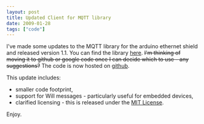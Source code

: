 ```yaml
---
layout: post
title: Updated Client for MQTT library
date: 2009-01-28
tags: ["code"]
---
```


I've made some updates to the MQTT library for the arduino ethernet shield and released version 1.1. You can find the library [here](http://knolleary.net/arduino-client-for-mqtt/). <strike>I'm thinking of moving it to github or google code once I can decide which to use - any suggestions?</strike> The code is now hosted on [github](http://github.com/knolleary/pubsubclient/tree/master).

This update includes:

*   smaller code footprint,
*   support for Will messages - particularly useful for embedded devices,
*   clarified licensing - this is released under the [MIT License](http://www.opensource.org/licenses/mit-license.php).

Enjoy.